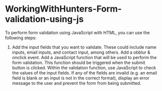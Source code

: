 # WorkingWithHunters-Form-validation-using-js
To perform form validation using JavaScript with HTML, you can use the following steps:

1. Add the input fields that you want to validate. These could include name inputs, email inputs, and contact input, among others.
Add a obblur & onclick  event. 
Add a JavaScript function that will be used to perform the form validation. This function should be triggered when the submit button is clicked.
Within the validation function, use JavaScript to check the values of the input fields. If any of the fields are invalid (e.g. an email field is blank or an input is not in the correct format), display an error message to the user and prevent the form from being submitted.
